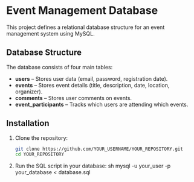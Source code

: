 # Event Management Database

This project defines a relational database structure for an event management system using MySQL.

## Database Structure

The database consists of four main tables:

- **users** – Stores user data (email, password, registration date).
- **events** – Stores event details (title, description, date, location, organizer).
- **comments** – Stores user comments on events.
- **event_participants** – Tracks which users are attending which events.

## Installation

1. Clone the repository:
   ```sh
   git clone https://github.com/YOUR_USERNAME/YOUR_REPOSITORY.git
   cd YOUR_REPOSITORY
   
2. Run the SQL script in your database:
   sh
   mysql -u your_user -p your_database < database.sql
